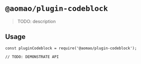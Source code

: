 # `@aomao/plugin-codeblock`

> TODO: description

## Usage

```
const pluginCodeblock = require('@aomao/plugin-codeblock');

// TODO: DEMONSTRATE API
```
